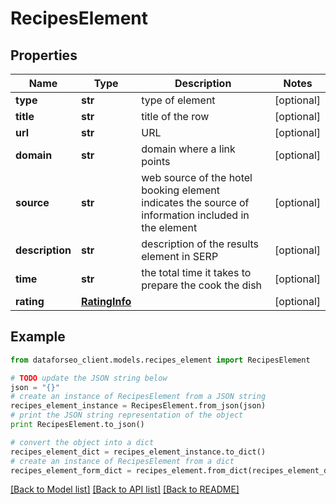 # RecipesElement


## Properties

Name | Type | Description | Notes
------------ | ------------- | ------------- | -------------
**type** | **str** | type of element | [optional] 
**title** | **str** | title of the row | [optional] 
**url** | **str** | URL | [optional] 
**domain** | **str** | domain where a link points | [optional] 
**source** | **str** | web source of the hotel booking element indicates the source of information included in the element | [optional] 
**description** | **str** | description of the results element in SERP | [optional] 
**time** | **str** | the total time it takes to prepare the cook the dish | [optional] 
**rating** | [**RatingInfo**](RatingInfo.md) |  | [optional] 

## Example

```python
from dataforseo_client.models.recipes_element import RecipesElement

# TODO update the JSON string below
json = "{}"
# create an instance of RecipesElement from a JSON string
recipes_element_instance = RecipesElement.from_json(json)
# print the JSON string representation of the object
print RecipesElement.to_json()

# convert the object into a dict
recipes_element_dict = recipes_element_instance.to_dict()
# create an instance of RecipesElement from a dict
recipes_element_form_dict = recipes_element.from_dict(recipes_element_dict)
```
[[Back to Model list]](../README.md#documentation-for-models) [[Back to API list]](../README.md#documentation-for-api-endpoints) [[Back to README]](../README.md)


